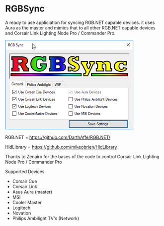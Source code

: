 # RGBSync

A ready to use appliciation for syncing RGB.NET capable devices. it uses Aura as the master and mimics that to all other RGB.NET capable devices and Corsair Link Lighting Node Pro / Commander Pro.

![Screenshot](screenshot.png "Screenshot")

RGB.NET = https://github.com/DarthAffe/RGB.NET/

HidLibrary = https://github.com/mikeobrien/HidLibrary

Thanks to Zenairo for the bases of the code to control Corsair Link Lighting Node Pro / Commander Pro

Supported Devices

- Corsair Cue
- Corsair Link
- Asus Aura (master)
- MSI
- Cooler Master
- Logitech
- Novation
- Philips Ambilight TV's (Network)

